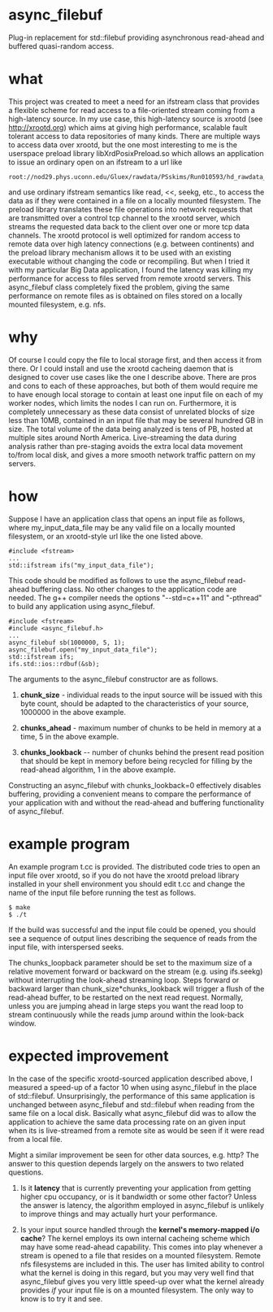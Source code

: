 # async_filebuf
Plug-in replacement for std::filebuf providing asynchronous read-ahead and buffered quasi-random access.

# what
This project was created to meet a need for an ifstream class that provides a flexible scheme for read access to a file-oriented stream coming from a high-latency source. In my use case, this high-latency source is xrootd (see http://xrootd.org) which aims at giving high performance, scalable fault tolerant access to data repositories of many kinds. There are multiple ways to access data over xrootd, but the one most interesting to me is the userspace preload library libXrdPosixPreload.so which allows an application to issue an ordinary open on an ifstream to a url like

```
root://nod29.phys.uconn.edu/Gluex/rawdata/PSskims/Run010593/hd_rawdata_010593_000.ps.evio
```

and use ordinary ifstream semantics like read, <<, seekg, etc., to access the data as if they were contained in a file on a locally mounted filesystem. The preload library translates these file operations into network requests that are transmitted over a control tcp channel to the xrootd server, which streams the requested data back to the client over one or more tcp data channels. The xrootd protocol is well optimized for random access to remote data over high latency connections (e.g. between continents) and the preload library mechanism allows it to be used with an existing executable without changing the code or recompiling. But when I tried it with my particular Big Data application, I found the latency was killing my performance for access to files served from remote xrootd servers. This async_filebuf class completely fixed the problem, giving the same performance on remote files as is obtained on files stored on a locally mounted filesystem, e.g. nfs.

# why
Of course I could copy the file to local storage first, and then access it from there. Or I could install and use the xrootd cacheing daemon that is designed to cover use cases like the one I describe above. There are pros and cons to each of these approaches, but both of them would require me to have enough local storage to contain at least one input file on each of my worker nodes, which limits the nodes I can run on. Furthermore, it is completely unnecessary as these data consist of unrelated blocks of size less than 10MB, contained in an input file that may be several hundred GB in size. The total volume of the data being analyzed is tens of PB, hosted at multiple sites around North America. Live-streaming the data during analysis rather than pre-staging avoids the extra local data movement to/from local disk, and gives a more smooth network traffic pattern on my servers.

# how

Suppose I have an application class that opens an input file as follows, where my_input_data_file may be any valid file on a locally mounted filesystem, or an xrootd-style url like the one listed above.

```
#include <fstream>
...
std::ifstream ifs("my_input_data_file");
```

This code should be modified as follows to use the async_filebuf read-ahead buffering class. No other changes to the application code are needed. The g++ compiler needs the options "--std=c++11" and "-pthread" to build any application using async_filebuf.

```
#include <fstream>
#include <async_filebuf.h>
...
async_filebuf sb(1000000, 5, 1);
async_filebuf.open("my_input_data_file");
std::ifstream ifs;
ifs.std::ios::rdbuf(&sb);
```

The arguments to the async_filebuf constructor are as follows.

1. **chunk_size** - individual reads to the input source will be issued with this byte count, should be adapted to the characteristics of your source, 1000000 in the above example.

2. **chunks_ahead** - maximum number of chunks to be held in memory at a time, 5 in the above example.

3. **chunks_lookback** -- number of chunks behind the present read position that should be kept in memory before being recycled for filling by the read-ahead algorithm, 1 in the above example.

Constructing an async_filebuf with chunks_lookback=0 effectively disables buffering, providing a convenient means to compare the performance of your application with and without the read-ahead and buffering functionality of async_filebuf.

# example program
An example program t.cc is provided. The distributed code tries to open an input file over xrootd, so if you do not have the xrootd preload library installed in your shell environment you should edit t.cc and change the name of the input file before running the test as follows.

```
$ make
$ ./t
```

If the build was successful and the input file could be opened, you should see a sequence of output lines describing the sequence of reads from the input file, with interspersed seeks. 

The chunks_loopback parameter should be set to the maximum size of a relative movement forward or backward on the stream (e.g. using ifs.seekg) without interrupting the look-ahead streaming loop. Steps forward or backward larger than chunk_size\*chunks_lookback will trigger a flush of the read-ahead buffer, to be restarted on the next read request. Normally, unless you are jumping ahead in large steps you want the read loop to stream continuously while the reads jump around within the look-back window.

# expected improvement
In the case of the specific xrootd-sourced application described above, I measured a speed-up of a factor 10 when using async_filebuf in the place of std::filebuf. Unsurprisingly, the performance of this same application is unchanged between async_filebuf and std::filebuf when reading from the same file on a local disk. Basically what async_filebuf did was to allow the application to achieve the same data processing rate on an given input when its is live-streamed from a remote site as would be seen if it were read from a local file.

Might a similar improvement be seen for other data sources, e.g. http? The answer to this question depends largely on the answers to two related questions.

1. Is it **latency** that is currently preventing your application from getting higher cpu occupancy, or is it bandwidth or some other factor? Unless the answer is latency, the algorithm employed in async_filebuf is unlikely to improve things and may actually hurt your performance.

2. Is your input source handled through the **kernel's memory-mapped i/o cache**? The kernel employs its own internal cacheing scheme which may have some read-ahead capability. This comes into play whenever a stream is opened to a file that resides on a mounted filesystem. Remote nfs filesystems are included in this. The user has limited ability to control what the kernel is doing in this regard, but you may very well find that async_filebuf gives you very little speed-up over what the kernel already provides *if* your input file is on a mounted filesystem. The only way to know is to try it and see.
